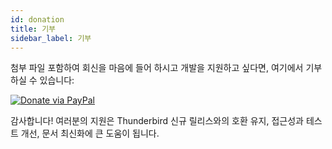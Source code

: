 ```yaml
---
id: donation
title: 기부
sidebar_label: 기부
---
```


첨부 파일 포함하여 회신을 마음에 들어 하시고 개발을 지원하고 싶다면, 여기에서 기부하실 수 있습니다:

[![Donate via PayPal](https://raw.githubusercontent.com/stefan-niedermann/paypal-donate-button/master/paypal-donate-button.png)](https://www.paypal.com/donate/?hosted_button_id=L2NQXHB7FQ5FJ)

감사합니다! 여러분의 지원은 Thunderbird 신규 릴리스와의 호환 유지, 접근성과 테스트 개선, 문서 최신화에 큰 도움이 됩니다.
